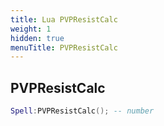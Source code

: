 ```yaml
---
title: Lua PVPResistCalc
weight: 1
hidden: true
menuTitle: PVPResistCalc
---
```

## PVPResistCalc
```lua
Spell:PVPResistCalc(); -- number
```